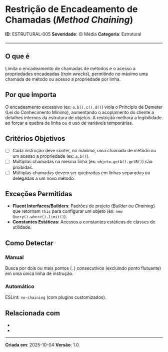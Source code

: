 # Restrição de Encadeamento de Chamadas (*Method Chaining*)
<!-- markdownlint-disable MD012 MD029 MD031 MD032 MD036 -->

**ID**: ESTRUTURAL-005
**Severidade**: 🟡 Média
**Categoria**: Estrutural

---

## O que é

Limita o encadeamento de chamadas de métodos e o acesso a propriedades encadeadas (*train wrecks*), permitindo no máximo uma chamada de método ou acesso a propriedade por linha.

## Por que importa

O encadeamento excessivo (ex: `a.b().c().d()`) viola o Princípio de Demeter (Lei do Conhecimento Mínimo), aumentando o acoplamento do cliente a detalhes internos da estrutura de objetos. A restrição melhora a legibilidade ao forçar a quebra de linha ou o uso de variáveis temporárias.

## Critérios Objetivos

- [ ] Cada instrução deve conter, no máximo, uma chamada de método ou um acesso a propriedade (ex: `a.b()`).
- [ ] Múltiplas chamadas na mesma linha (ex: `objeto.getA().getB()`) são proibidas.
- [ ] Múltiplas chamadas devem ser quebradas em linhas separadas ou delegadas a um novo método.

## Exceções Permitidas

- **Fluent Interfaces/Builders**: Padrões de projeto (*Builder* ou *Chaining*) que retornam `this` para configurar um objeto (ex: `new Query().where().limit()`).
- **Constantes Estáticas**: Acessos a constantes estáticas de classes de utilidade.

## Como Detectar

### Manual

Busca por dois ou mais pontos (`.`) consecutivos (excluindo ponto flutuante) em uma única linha de instrução.

### Automático

ESLint: `no-chaining` (com plugins customizados).

## Relacionada com

- [COMPORTAMENTAL-009]: reforça
- [ESTRUTURAL-006]: complementa

---

**Criada em**: 2025-10-04
**Versão**: 1.0
